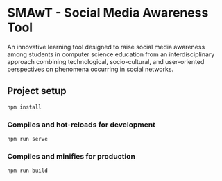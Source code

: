 # SMAwT - Social Media Awareness Tool

An innovative learning tool designed to raise social media awareness among students in computer science education from an interdisciplinary approach combining technological, socio-cultural, and user-oriented perspectives on phenomena occurring in social networks.

## Project setup
```
npm install
```

### Compiles and hot-reloads for development
```
npm run serve
```

### Compiles and minifies for production
```
npm run build
```
